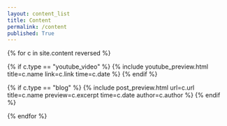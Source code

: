 ```yaml
---
layout: content_list
title: Content
permalink: /content
published: True
---
```


{% for c in site.content reversed %}

{% if c.type == "youtube_video" %}
{% include youtube_preview.html title=c.name link=c.link time=c.date %}
{% endif %}

{% if c.type == "blog" %}
{% include post_preview.html url=c.url title=c.name preview=c.excerpt time=c.date author=c.author %}
{% endif %}

{% endfor %}
